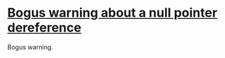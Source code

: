 # [Bogus warning about a null pointer dereference](https://spotbugs.readthedocs.io/en/latest/bugDescriptions.html#NOISE_NULL_DEREFERENCE)

Bogus warning.